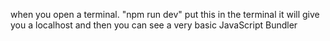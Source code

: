 when you open a terminal. "npm run dev" put this in the terminal it will give you a localhost and then you can see a very basic JavaScript Bundler 
